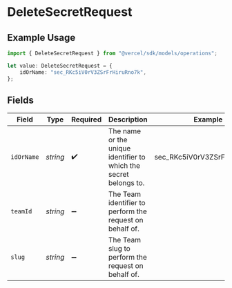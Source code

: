 # DeleteSecretRequest

## Example Usage

```typescript
import { DeleteSecretRequest } from "@vercel/sdk/models/operations";

let value: DeleteSecretRequest = {
    idOrName: "sec_RKc5iV0rV3ZSrFrHiruRno7k",
};
```

## Fields

| Field                                                             | Type                                                              | Required                                                          | Description                                                       | Example                                                           |
| ----------------------------------------------------------------- | ----------------------------------------------------------------- | ----------------------------------------------------------------- | ----------------------------------------------------------------- | ----------------------------------------------------------------- |
| `idOrName`                                                        | *string*                                                          | :heavy_check_mark:                                                | The name or the unique identifier to which the secret belongs to. | sec_RKc5iV0rV3ZSrFrHiruRno7k                                      |
| `teamId`                                                          | *string*                                                          | :heavy_minus_sign:                                                | The Team identifier to perform the request on behalf of.          |                                                                   |
| `slug`                                                            | *string*                                                          | :heavy_minus_sign:                                                | The Team slug to perform the request on behalf of.                |                                                                   |